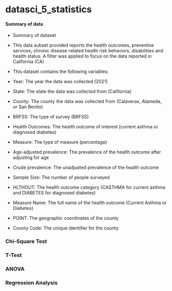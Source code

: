 # datasci_5_statistics
#### Summary of data
- Summary of dataset
- This data subset provided reports the health outcomes, preventive services, chronic disease-related health risk behaviors, disabilities and health status.
A filter was applied to focus on the data reported in California (CA)
- This dataset contains the following variables:

- Year: The year the data was collected (2021)
- State: The state the data was collected from (California)
- County: The county the data was collected from (Calaveras, Alameda, or San Benito)
- BRFSS: The type of survey (BRFSS)
- Health Outcomes: The health outcome of interest (current asthma or diagnosed diabetes)
- Measure: The type of measure (percentage)
- Age-adjusted prevalence: The prevalence of the health outcome after adjusting for age
- Crude prevalence: The unadjusted prevalence of the health outcome
- Sample Size: The number of people surveyed
- HLTHOUT: The health outcome category (CASTHMA for current asthma and DIABETES for diagnosed diabetes)
- Measure Name: The full name of the health outcome (Current Asthma or Diabetes)
- POINT: The geographic coordinates of the county
- County Code: The unique identifier for the county

### Chi-Square Test

### T-Test

### ANOVA

### Regression Analysis 
